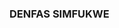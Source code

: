 ### DENFAS SIMFUKWE

<!--
**DENFAs-20/DENFAs-20** is a ✨ _special_ ✨ repository because its `README.md` (this file) appears on your GitHub profile.


- Denfas John simfukwe born zambian...
-  How to reach me: .. denfassimfukwe202@gmail.com.
- I was born on 20th October,2001.
- I completed secondary level in 2020 ...
-   am a joker interested in comedy a s well...
- currently studying becholars degree engineering computer science.
-ay DMI ST EUGENE UNIVERSITY CHIBOMBO CAMPUS LUSAKA ZAMBIA.
- I’m currently working on .st.paul's secondary school website..
-  I’m currently learning .html,sql,css and JavaScript.go language .
-  I’m looking to collaborate on . database creation..
- I’m looking for help with . python..
-  a
-->
